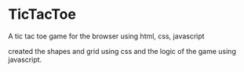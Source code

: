 # TicTacToe
A tic tac toe game for the browser using html, css, javascript

created the shapes and grid using css and the logic of the game using javascript. 


